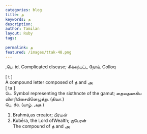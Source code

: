 ```yaml
---
categories: blog
title: த
keywords: த
description: 
author: Tamilan
layout: Ruby
tags: 
 
permalink: த
featured: /images/ttak-48.png
---
```

  
,பெ. id. Complicated disease; சிக்கற்பட்ட நோய். Colloq  
  
[ t ]  
A compound letter composed of த் and அ  
[ ta ]  
பெ. Symbol representing the sixthnote of the gamut; தைவதமாகிய விளரியிசையினெழுத்து. (திவா.)  
பெ. da. (யாழ். அக.)  
1. Brahmā,as creator; பிரமன்  
2. Kubēra, the Lord ofWealth; குபேரன்  
The compound of த் and அ